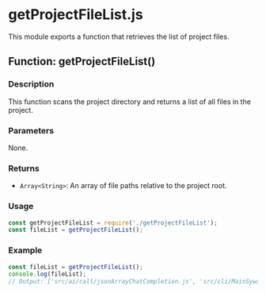 # getProjectFileList.js

This module exports a function that retrieves the list of project files.

## Function: getProjectFileList()

### Description

This function scans the project directory and returns a list of all files in the project.

### Parameters

None.

### Returns

- `Array<String>`: An array of file paths relative to the project root.

### Usage

```javascript
const getProjectFileList = require('./getProjectFileList');
const fileList = getProjectFileList();
```

### Example

```javascript
const fileList = getProjectFileList();
console.log(fileList);
// Output: ['src/ai/call/jsonArrayChatCompletion.js', 'src/cli/MainSywac.js', ...]
```